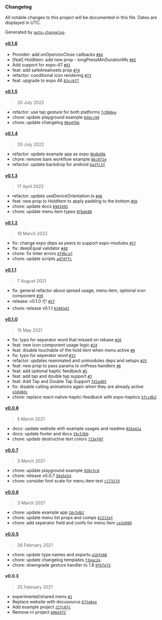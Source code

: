 ### Changelog

All notable changes to this project will be documented in this file. Dates are displayed in UTC.

Generated by [`auto-changelog`](https://github.com/CookPete/auto-changelog).

#### [v0.1.6](https://github.com/enesozturk/react-native-hold-menu/compare/v0.1.5...v0.1.6)

- Provider: add onOpen/onClose callbacks [`#84`](https://github.com/enesozturk/react-native-hold-menu/pull/84)
- [feat] HoldItem: add new prop - longPressMinDurationMs [`#85`](https://github.com/enesozturk/react-native-hold-menu/pull/85)
- Add support for expo-47 [`#92`](https://github.com/enesozturk/react-native-hold-menu/pull/92)
- feat: add safeAreaInsets prop [`#74`](https://github.com/enesozturk/react-native-hold-menu/pull/74)
- refactor: conditional icon rendering [`#73`](https://github.com/enesozturk/react-native-hold-menu/pull/73)
- feat: upgrade to expo 46 [`83cc6f7`](https://github.com/enesozturk/react-native-hold-menu/commit/83cc6f76ac49828ecf94391138820cc0b9be433e)

#### [v0.1.5](https://github.com/enesozturk/react-native-hold-menu/compare/v0.1.4...v0.1.5)

> 20 July 2022

- refactor: use tap gesture for both platforms [`fc99dea`](https://github.com/enesozturk/react-native-hold-menu/commit/fc99dea83dfeacb5542c6e58ee81e2a19b254cd7)
- chore: update playground example [`6ddcc9d`](https://github.com/enesozturk/react-native-hold-menu/commit/6ddcc9d3e3c8db57847b793c8de6ea14638495e2)
- chore: update changelog [`96e4f6b`](https://github.com/enesozturk/react-native-hold-menu/commit/96e4f6b224aa6f851d1b323de62f7461663c8dca)

#### [v0.1.4](https://github.com/enesozturk/react-native-hold-menu/compare/v0.1.3...v0.1.4)

> 20 July 2022

- refactor: update example app as expo [`9bdbd6b`](https://github.com/enesozturk/react-native-hold-menu/commit/9bdbd6bf1261896e54bae58ec50af0d925c57a70)
- chore: remove bare workflow example [`8bc071e`](https://github.com/enesozturk/react-native-hold-menu/commit/8bc071e2c5020361a9c7d9b402dd0cd6c4be9479)
- refactor: update backdrop for android [`ba2fc1f`](https://github.com/enesozturk/react-native-hold-menu/commit/ba2fc1f272c9b52f87e89a0d802a9525136ed5a5)

#### [v0.1.3](https://github.com/enesozturk/react-native-hold-menu/compare/v0.1.2...v0.1.3)

> 17 April 2022

- refactor: update useDeviceOrientation.ts [`#46`](https://github.com/enesozturk/react-native-hold-menu/pull/46)
- feat: new prop to HoldItem to apply padding to the bottom [`#56`](https://github.com/enesozturk/react-native-hold-menu/pull/56)
- chore: update docs [`b9d1691`](https://github.com/enesozturk/react-native-hold-menu/commit/b9d1691b24f69053104bc6d20630fc1def8eb5af)
- chore: update menu item types [`9fbde80`](https://github.com/enesozturk/react-native-hold-menu/commit/9fbde80a26c1473336bf007f8500b9ddd6ba9754)

#### [v0.1.2](https://github.com/enesozturk/react-native-hold-menu/compare/v0.1.1...v0.1.2)

> 19 March 2022

- fix: change expo deps as peers to support expo-modules [`#57`](https://github.com/enesozturk/react-native-hold-menu/pull/57)
- fix: deepEqual validator [`#48`](https://github.com/enesozturk/react-native-hold-menu/pull/48)
- chore: fix linter errors [`8f9bca7`](https://github.com/enesozturk/react-native-hold-menu/commit/8f9bca762200103aeba4a19f41c94a2cc26df2f8)
- chore: update scripts [`ad7dffc`](https://github.com/enesozturk/react-native-hold-menu/commit/ad7dffc0ff1efb8b80b8de10f58417e0ba7f912c)

#### [v0.1.1](https://github.com/enesozturk/react-native-hold-menu/compare/v0.1.0...v0.1.1)

> 7 August 2021

- fix: general refactor about spread usage, menu item, optional icon component [`#39`](https://github.com/enesozturk/react-native-hold-menu/pull/39)
- release: v0.1.0 📦 [`#27`](https://github.com/enesozturk/react-native-hold-menu/pull/27)
- chore: release v0.1.1 [`81003d2`](https://github.com/enesozturk/react-native-hold-menu/commit/81003d21b596944013165800f7787eec49ff4e7b)

#### [v0.1.0](https://github.com/enesozturk/react-native-hold-menu/compare/v0.0.8...v0.1.0)

> 15 May 2021

- fix: typo for separator word that missed on rebase [`#26`](https://github.com/enesozturk/react-native-hold-menu/pull/26)
- feat: new icon component usage logic [`#24`](https://github.com/enesozturk/react-native-hold-menu/pull/24)
- feat: disable touchable of the hold item when menu active [`#8`](https://github.com/enesozturk/react-native-hold-menu/pull/8)
- fix: typo for seperator word [`#15`](https://github.com/enesozturk/react-native-hold-menu/pull/15)
- refactor: updates reanimated and unimodules deps and setups [`#25`](https://github.com/enesozturk/react-native-hold-menu/pull/25)
- feat: new prop to pass params to onPress handlers [`#6`](https://github.com/enesozturk/react-native-hold-menu/pull/6)
- feat: add optional haptic feedback [`#5`](https://github.com/enesozturk/react-native-hold-menu/pull/5)
- feat: add tap and double tap support [`#3`](https://github.com/enesozturk/react-native-hold-menu/pull/3)
- feat: Add Tap and Double Tap Support [`fd1ad65`](https://github.com/enesozturk/react-native-hold-menu/commit/fd1ad653cad4f1f3a212eedda5a4d87f54077510)
- fix: disable calling animations again when they are already active [`e1848dc`](https://github.com/enesozturk/react-native-hold-menu/commit/e1848dca63f46c5ed50685a78471e043c9aba2c3)
- chore: replace react-native-haptic-feedback with expo-haptics [`5fcc0b2`](https://github.com/enesozturk/react-native-hold-menu/commit/5fcc0b2b144b9ea93debafe05f80a244b91d1c99)

#### [v0.0.8](https://github.com/enesozturk/react-native-hold-menu/compare/v0.0.7...v0.0.8)

> 5 March 2021

- docs: update website with example usages and readme [`03da41a`](https://github.com/enesozturk/react-native-hold-menu/commit/03da41abd2958c791b933d3e45a0380dcb5b5131)
- docs: update footer and docs [`39c53bb`](https://github.com/enesozturk/react-native-hold-menu/commit/39c53bb59718184b383f303aa4be1abe749a905e)
- chore: update destructive text colors [`715e70f`](https://github.com/enesozturk/react-native-hold-menu/commit/715e70f9bb86cf74146029cb5f41c81d321663d9)

#### [v0.0.7](https://github.com/enesozturk/react-native-hold-menu/compare/v0.0.6...v0.0.7)

> 3 March 2021

- chore: update playground example [`928c5c8`](https://github.com/enesozturk/react-native-hold-menu/commit/928c5c82b76740a8741fc8eae625e7c613d7ca9c)
- chore: release v0.0.7 [`50a5e5d`](https://github.com/enesozturk/react-native-hold-menu/commit/50a5e5d37d960be1de36d47db3edba98c674ad87)
- chore: consider font scale for menu item text [`c17327d`](https://github.com/enesozturk/react-native-hold-menu/commit/c17327d51e22efa42f8ac702afc93e6213064d0c)

#### [v0.0.6](https://github.com/enesozturk/react-native-hold-menu/compare/v0.0.5...v0.0.6)

> 3 March 2021

- chore: update example app [`18c5db2`](https://github.com/enesozturk/react-native-hold-menu/commit/18c5db23e95387280e4dca5318b86b133ebcbbc8)
- chore: update menu list props and comps [`61212ef`](https://github.com/enesozturk/react-native-hold-menu/commit/61212efb9e530a1def7537881a0d22ad1ee8142e)
- chore: add seperator field and confs for menu item [`ce2e099`](https://github.com/enesozturk/react-native-hold-menu/commit/ce2e099c20eb8400cd66bad557d9ca666d4aab16)

#### [v0.0.5](https://github.com/enesozturk/react-native-hold-menu/compare/v0.0.3...v0.0.5)

> 26 February 2021

- chore: update type names and exports [`a1bfe66`](https://github.com/enesozturk/react-native-hold-menu/commit/a1bfe66aced64e0498598c00f305e989fc0e0062)
- chore: update changelog templates [`f3eac2e`](https://github.com/enesozturk/react-native-hold-menu/commit/f3eac2e8b5d380d2119ed77803f815969978f2eb)
- chore: downgrade gesture handler to 1.8 [`0f67e72`](https://github.com/enesozturk/react-native-hold-menu/commit/0f67e72311ea176ce68ef9e013fa07434593e145)

#### v0.0.3

> 25 February 2021

- experimental/shared menu [`#1`](https://github.com/enesozturk/react-native-hold-menu/pull/1)
- Replace website with docusourus [`673a6ee`](https://github.com/enesozturk/react-native-hold-menu/commit/673a6eed3d09ccdda3a318ff0c66b37f35c02be0)
- Add example project [`227c67c`](https://github.com/enesozturk/react-native-hold-menu/commit/227c67c373f9112b1a93a3f6b01df3ec02166e13)
- Remove rn project [`b06d3f2`](https://github.com/enesozturk/react-native-hold-menu/commit/b06d3f29efc08795592cec7f7fa13f9f35d71251)
